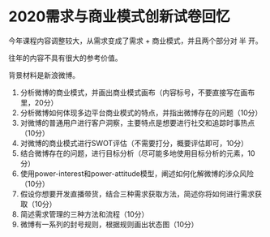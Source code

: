 # 2020需求与商业模式创新试卷回忆

今年课程内容调整较大，从需求变成了需求 + 商业模式，并且两个部分对 半 开。

往年的内容不具有很大的参考价值。

背景材料是新浪微博。
 
1. 分析微博的商业模式，并画出商业模式画布（内容标号，不要直接写在画布里，20分）
2. 分析微博如何体现多边平台商业模式的特点，并指出微博存在的问题（10分）
3. 对微博的普通用户进行客户洞察，主要特点是想要进行社交和追踪时事热点（10分）
4. 对微博的商业模式进行SWOT评估（不需要打分，概要评估即可，10分）
5. 结合微博存在的问题，进行目标分析（尽可能多地使用目标分析的元素，10分）
6. 使用power-interest和power-attitude模型，阐述如何化解微博的涉众风险（10分）
7. 假设你想要开发直播带货，结合三种需求获取方法，简述你将如何进行需求获取（10分）
8. 简述需求管理的三种方法和流程（10分）
9. 微博有一系列的封号规则，根据规则画出状态图（10分）
